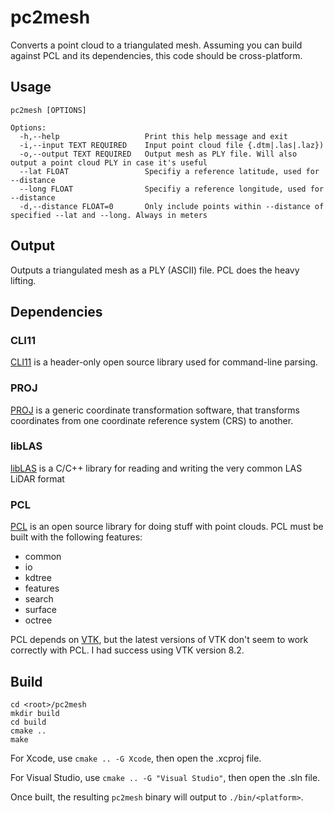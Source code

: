 # pc2mesh
Converts a point cloud to a triangulated mesh. Assuming you can build against PCL and its dependencies, this code should be cross-platform.

## Usage 
```
pc2mesh [OPTIONS]

Options:
  -h,--help                   Print this help message and exit
  -i,--input TEXT REQUIRED    Input point cloud file {.dtm|.las|.laz})                              
  -o,--output TEXT REQUIRED   Output mesh as PLY file. Will also output a point cloud PLY in case it's useful                              
  --lat FLOAT                 Specifiy a reference latitude, used for --distance                              
  --long FLOAT                Specifiy a reference longitude, used for --distance                              
  -d,--distance FLOAT=0       Only include points within --distance of specified --lat and --long. Always in meters
``` 

## Output
Outputs a triangulated mesh as a PLY (ASCII) file. PCL does the heavy lifting.

## Dependencies
### CLI11
[CLI11](https://github.com/CLIUtils/CLI11) is a header-only open source library used for command-line parsing.

### PROJ
[PROJ](https://github.com/OSGeo/PROJ/tree/7.2) is a generic coordinate transformation software, that transforms coordinates from one coordinate reference system (CRS) to another.

### libLAS
[libLAS](https://github.com/libLAS/libLAS) is a C/C++ library for reading and writing the very common LAS LiDAR format

### PCL
[PCL](https://github.com/PointCloudLibrary/pcl) is an open source library for doing stuff with point clouds. PCL must be built with the following features:
 - common
 - io
 - kdtree
 - features
 - search 
 - surface
 - octree

PCL depends on [VTK](https://github.com/Kitware/VTK), but the latest versions of VTK don't seem to work correctly with PCL. I had success using VTK version 8.2.

## Build
```
cd <root>/pc2mesh
mkdir build
cd build
cmake ..
make
```
For Xcode, use `cmake .. -G Xcode`, then open the .xcproj file.

For Visual Studio, use `cmake .. -G "Visual Studio"`, then open the .sln file.

Once built, the resulting `pc2mesh` binary will output to `./bin/<platform>`.
